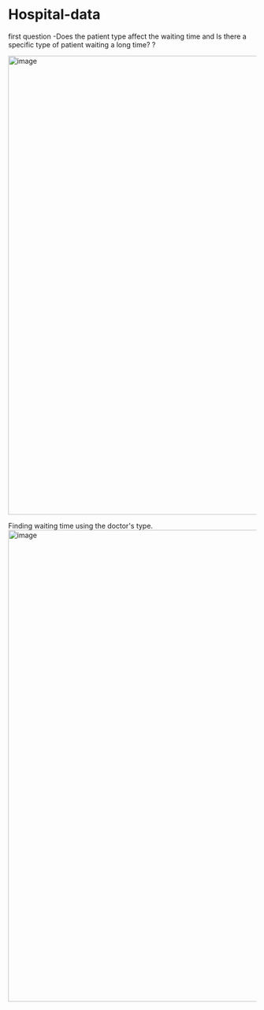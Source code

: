  # Hospital-data

first question -Does the patient type affect the waiting time and Is there a specific type of patient waiting a long time? ?

<img width="932" alt="image" src="https://github.com/rita-uchennoka/Hospital-data/assets/162928966/8a8714ad-6e55-4972-b95f-07d04f1e4cf7">


Finding waiting time using the doctor's type.
<img width="958" alt="image" src="https://github.com/rita-uchennoka/Hospital-data/assets/162928966/44b1bed7-4e3f-4918-bee2-1f2fb6131e3d">


